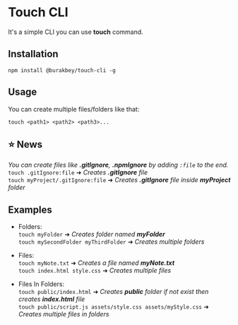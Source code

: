 # Touch CLI
It's a simple CLI you can use **touch** command.

## Installation
```
npm install @burakbey/touch-cli -g
```

## Usage
You can create multiple files/folders like that:
```
touch <path1> <path2> <path3>...
```

## ⭐ News
*You can create files like **.gitIgnore**, **.npmIgnore** by adding `:file` to the end.*<br/>
`touch .gitIgnore:file` ➜ *Creates **.gitIgnore** file*<br/>
`touch myProject/.gitIgnore:file` ➜ *Creates **.gitIgnore** file inside **myProject** folder*


## Examples
- Folders:<br/>
`touch myFolder` ➜ *Creates folder named **myFolder***<br/>
`touch mySecondFolder myThirdFolder` ➜ *Creates multiple folders*<br/>

- Files:<br/>
`touch myNote.txt` ➜ *Creates a file named **myNote.txt***<br/>
`touch index.html style.css` ➜ *Creates multiple files*<br/>
- Files In Folders:<br/>
`touch public/index.html` ➜ *Creates **public** folder if not exist then creates **index.html** file*<br/>
`touch public/script.js assets/style.css assets/myStyle.css` ➜ *Creates multiple files in folders*<br/>